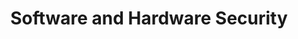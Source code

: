 ---
title: "Software and Hardware Security"
description: ""
image: "/images/hardware-security/header-bg.jpg"
keywords: [""]
draft: false
layout: "software-and-hardware-security"

introduction:
  image: "/images/services/security.png"
  content: |
    ## Hardware Security
    {.h3}

    Hardware security is vulnerability protection that comes in the form of a physical device rather than software that is installed on the hardware of a computer system.

    One of our areas of interest is hardware security evaluation. As we know exactly how a secure system should behave and what features it should contain we have a point of view about a system’s actual condition. If you are interested of taking care of your system security you shouldn’t hesitate and **[call us](https://calendly.com/3mdeb)** to find any vulnerabilities that may threat you. We will prepare a report, in which we will describe all the issues we’ve uncovered and what we recommend to do. In example we can check Your hardware vulnerability to [**zombieload**](https://zombieloadattack.com/), [**meltdown**](https://meltdownattack.com/) or [**spectre**](https://meltdownattack.com/) attacks. This is crucial. If you know your hardware weaknesses, you can handle them.

    A **[Trusted Platform Module](https://shop.3mdeb.com/product/tpm2/)** is a hardware chip on the computer’s mainboard that stores cryptographic keys used for encryption. Many computers include a TPM, but if the system doesn’t include it, it is feasible to add one. Once enabled, the Trusted Platform Module provides full disk encryption capabilities. It becomes the “root of trust” for the system to provide integrity and authentication to the boot process. It keeps hard drives locked/sealed until the system completes a verification or authentication check.

    The TPM includes a unique RSA key burned into it, which is used for asymmetric encryption. Additionally, it can generate, store, and protect other keys used in the encryption and decryption process.

    We have also a decent experience in Microchip ECC508A/ECC608A/CEC1702 secure elements. These are CryptoAuthentication™ family devices with highly secure hardware-based key storage. These devices have a flexible command set that allows use in many applications, including network/IoT node protection, anti-counterfeiting, storing secure data and checking user password.

    **But why should you buy a fish, if you can buy a fishing rod?**

    **[3mdeb](/)** is also a training provider. We can prepare you a boot camp, where you and your staff will learn how to deal with all the security issues. We are experienced trainers and have a lot of training materials. If you are interested just [**contact us**](/contact/) or **[book a call](https://calendly.com/3mdeb)**.
  images:
    - "/images/open-source-hardware/microchip.png"
    - "/images/coreboot.png"

software_security:
  image: "/images/hardware-security/security.jpg"
  content: |
    ## Software Security
    {.h3}

    Any compromise to integrity, authentication and availability makes a software insecure. Software systems can be attacked to steal information, monitor content, introduce vulnerabilities and damage the behavior of software.

    Many companies produce devices that contain stock firmware. This is obvious, but if it is proprietary [**it may contain bugs or vulnerabilities**](https://www.computerworld.com/article/2505096/researcher-creates-proof-of-concept-malware-that-infects-bios--network-cards.html), you may not know about. That’s why we prefer an open-source software and firmware. We consider it safer and we are able to increase its security clearing any bugs or issues, that may impact overall safety.

    We can enable **[coreboot](https://www.coreboot.org/)** on your platform, what will significantly decrease possibility of any successful attacks. It is signed and can be safely updated, [**and will turn your device into Attacker-Unfriendly**.](https://www.wired.com/2015/02/firmware-vulnerable-hacking-can-done/)

    We can’t just say we develop security software. We develop software, that is safe. Any information that has a value can be priced. If your device may contain data, that could be stolen and used in some manner that would expose you to several cost, then you can estimate how much should you invest in security. There are many papers describing methods of such evaluation, like i.e. [**Gordon-Loeb Model**](https://www.researchgate.net/publication/299408557_Investing_in_Cybersecurity_Insights_from_the_Gordon-Loeb_Model/link/57232bf808aee491cb36ff31/download).

    It’s not reasonable to over economize your device security. Remember, that in present time this is one of the most important attribute for your potential client.

how_to_improve_security:
  content: |
    ## How to enhance your Security?
    {.h3}

    Simple. Just **[contact us](/contact/)** and prepare a project charter. Then send us your device. First of all we’ll test it for any security issues, then we’ll suggest hardware and software solutions that will increase its security (and stability, and performance and so on…). We’ll use our offensive security validation to prove the improvement, and we’ll be happy to follow you during developing process.
---